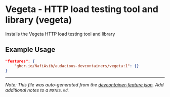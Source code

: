 
# Vegeta - HTTP load testing tool and library (vegeta)

Installs the Vegeta HTTP load testing tool and library

## Example Usage

```json
"features": {
    "ghcr.io/NafiAsib/audacious-devcontainers/vegeta:1": {}
}
```





---

_Note: This file was auto-generated from the [devcontainer-feature.json](https://github.com/NafiAsib/audacious-devcontainers/blob/main/src/vegeta/devcontainer-feature.json).  Add additional notes to a `NOTES.md`._
